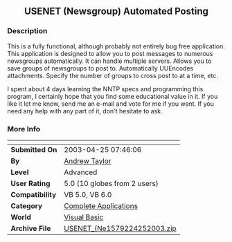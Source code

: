 ﻿<div align="center">

## USENET \(Newsgroup\) Automated Posting


</div>

### Description

This is a fully functional, although probably not entirely bug free application. This application is designed to allow you to post messages to numerous newsgroups automatically. It can handle multiple servers. Allows you to save groups of newsgroups to post to. Automatically UUEncodes attachments. Specify the number of groups to cross post to at a time, etc.

I spent about 4 days learning the NNTP specs and programming this program, I certainly hope that you find some educational value in it. If you like it let me know, send me an e-mail and vote for me if you want. If you need any help with any part of it, don't hesitate to ask.
 
### More Info
 


<span>             |<span>
---                |---
**Submitted On**   |2003-04-25 07:46:06
**By**             |[Andrew Taylor](https://github.com/Planet-Source-Code/PSCIndex/blob/master/ByAuthor/andrew-taylor.md)
**Level**          |Advanced
**User Rating**    |5.0 (10 globes from 2 users)
**Compatibility**  |VB 5\.0, VB 6\.0
**Category**       |[Complete Applications](https://github.com/Planet-Source-Code/PSCIndex/blob/master/ByCategory/complete-applications__1-27.md)
**World**          |[Visual Basic](https://github.com/Planet-Source-Code/PSCIndex/blob/master/ByWorld/visual-basic.md)
**Archive File**   |[USENET\_\(Ne1579224252003\.zip](https://github.com/Planet-Source-Code/andrew-taylor-usenet-newsgroup-automated-posting__1-45023/archive/master.zip)









